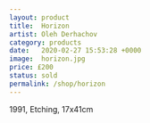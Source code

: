 ```yaml
---
layout: product
title:  Horizon
artist: Oleh Derhachov
category: products
date:   2020-02-27 15:53:28 +0000
image:  horizon.jpg
price: £200
status: sold
permalink: /shop/horizon
---
```

1991, Etching, 17x41cm
